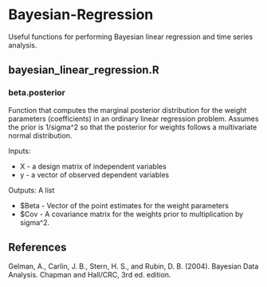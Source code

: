 # Bayesian-Regression
Useful functions for performing Bayesian linear regression and time series analysis.

## bayesian_linear_regression.R 
### beta.posterior
Function that computes the marginal posterior distribution for the weight parameters (coefficients) in an ordinary linear regression problem. Assumes the prior is 1/sigma^2 so that the posterior for weights follows a multivariate normal distribution.

Inputs:
+ X - a design matrix of independent variables
+ y - a vector of observed dependent variables

Outputs: A list

+ $Beta - Vector of the point estimates for the weight parameters
+ $Cov - A covariance matrix for the weights prior to multiplication by sigma^2.

## References
Gelman, A., Carlin, J. B., Stern, H. S., and Rubin, D. B. (2004). Bayesian Data Analysis. Chapman and Hall/CRC, 3rd ed. edition.

